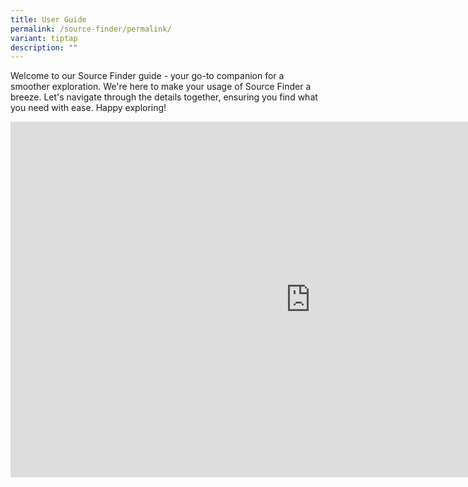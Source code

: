 ```yaml
---
title: User Guide
permalink: /source-finder/permalink/
variant: tiptap
description: ""
---
```

<p>Welcome to our Source Finder guide - your go-to companion for a smoother
exploration. We're here to make your usage of Source Finder a breeze. Let's
navigate through the details together, ensuring you find what you need
with ease. Happy exploring!</p>
<div class="iframe-wrapper">
<iframe height="569" width="960" allowfullscreen="true" frameborder="0" src="https://docs.google.com/presentation/d/e/2PACX-1vTmfE1Wo2C4AFJNKkxW8GmA_kaHQ8mIeW6LYqoYcuvw1oFM424SLMXQ8kRFednMXoA-7Jhk8fUwbjwD/embed?start=false&amp;loop=true&amp;delayms=3000"></iframe>
</div>
<p></p>
<p></p>